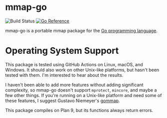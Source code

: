 mmap-go
=======
![Build Status](https://github.com/edsrzf/mmap-go/actions/workflows/build-test.yml/badge.svg)
[![Go Reference](https://pkg.go.dev/badge/github.com/edsrzf/mmap-go.svg)](https://pkg.go.dev/github.com/edsrzf/mmap-go)

mmap-go is a portable mmap package for the [Go programming language](http://golang.org).

Operating System Support
========================
This package is tested using GitHub Actions on Linux, macOS, and Windows. It should also work on other Unix-like platforms, but hasn't been tested with them. I'm interested to hear about the results.

I haven't been able to add more features without adding significant complexity, so mmap-go doesn't support `mprotect`, `mincore`, and maybe a few other things. If you're running on a Unix-like platform and need some of these features, I suggest Gustavo Niemeyer's [gommap](http://labix.org/gommap).

This package compiles on Plan 9, but its functions always return errors.
